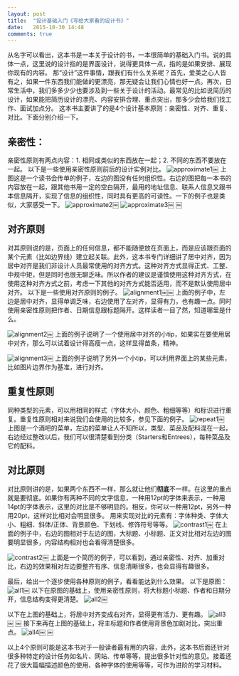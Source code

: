 ```yaml
---
layout: post
title:  "设计基础入门《写给大家看的设计书》"
date:   2015-10-30 14:48
comments: true
---
```


从名字可以看出，这本书是一本关于设计的书，一本很简单的基础入门书。说的具体一点，这里说的设计指的是界面设计，说得更具体一点，指的是如果安排、展现你现有的内容。
那“设计”这件事情，跟我们有什么关系呢？首先，爱美之心人皆有之，如果一件东西我们能做的更漂亮，那无疑会让我们心情也好一点。再次，日常生活中，我们多多少少也要涉及到一些关于设计的活动。最常见的比如说简历的设计，如果能把简历设计的漂亮、内容安排合理、重点突出，那多少会给我们找工作、面试加点分。
这本书主要讲了的是4个设计基本原则：亲密性、对齐、重复、对比。下面分别介绍一下。
## 亲密性：
亲密性原则有两点内容：1. 相同或类似的东西放在一起；2. 不同的东西不要放在一起。
以下是一些使用亲密性原则前后的设计实例对比。
![approximate1](/images/2015/10/approximate1.tiff)￼
上图这是一个读书会传单的例子，左边的图没有任何组织性。右边的图把每一本书的内容放在一起，跟其他书用一定的空白隔开，最用的地址信息、联系人信息又跟书本信息隔开，实现了信息的组织性，同时具有更高的可读性。一下的例子也是类似，大家感受一下。
![approximate2](/images/2015/10/approximate2.tiff)￼
![approximate3](/images/2015/10/approximate3.tiff)￼
￼


## 对齐原则
对其原则说的是，页面上的任何信息，都不能随便放在页面上，而是应该跟页面的某个元素（比如边界线）建立起关联。此外，这本书专门详细讲了居中对齐，因为居中对齐是我们非设计人员最常使用的对齐方式。这种对齐方式显得正式、工整、中规中矩，但是同时也很无聊乏味。所以作者的建议是谨慎使用这种对齐方式，在使用这种对齐方式之前，考虑一下其他的对齐方式能否适用，而不是默认使用居中对齐。
以下是一些使用对齐原则的例子。
![alignment1](/images/2015/10/alignment1.tiff)￼￼
上面的例子中，左边是居中对齐，显得单调乏味，右边使用了左对齐，显得有力，也有趣一点。同时使用亲密性原则把作者、日期信息跟标题隔开。这样读者一目了然，知道哪里是什么。

![alignment2](/images/2015/10/alignment2.tiff)￼
上面的例子说明了一个使用居中对齐的小tip，如果实在要使用居中对齐，那么可以试着设计得高瘦一点，这样显得苗条，精神。

![alignment3](/images/2015/10/alignment3.tiff)￼
上面的例子说明了另外一个小tip，可以利用界面上的某些元素，比如图片边界作为基准，进行对齐。

## 重复性原则
同种类型的元素，可以用相同的样式（字体大小、颜色、粗细等等）和标识进行重复。重复性原则相对来说我们会使用的比较多，参见下面的例子。
![repeat1](/images/2015/10/repeat1.tiff)￼
上图是一个酒吧的菜单，左边的菜单让人不知所以，类型、菜品及配料混在一起，右边经过整改以后，我们可以很清楚看到分类（Starters和Entrees），每种菜品及它的配料。

## 对比原则
对比原则讲的是，如果两个东西不一样，那么就让他们**彻底**不一样。在这里的重点就是要彻底。如果你有两种不同的文字信息，一种用12pt的字体来表示，一种用14pt的字体表示，这里的对比是不够明显的。相反，你可以一种用12pt，另外一种用20pt，这样对比相对会明显很多。
用来实现对比的元素有：字体种类、字体大小、粗细、斜体/正体、背景颜色、下划线、修饰符号等等。
![contrast1](/images/2015/10/contrast1.tiff)￼
在上面的例子中，右边的图相对于左边的图，大标题、小标题、正文对比相对左边的图要明显很多，内容结构相对也会看得清楚很多。

![contrast2](/images/2015/10/contrast2.tiff)￼
上面是一个简历的例子，可以看到，通过亲密性、对齐、加重对比，右边的效果相对左边要整齐有序、信息清晰很多，也会显得有趣很多。

最后，给出一个逐步使用各种原则的例子，看看能达到什么效果。
以下是原图：
![all1](/images/2015/10/all1.tiff)￼
以下在原图的基础上，使用亲密性原则，将大标题小标题、作者和日期分开，信息结构变得更清楚。
![all2](/images/2015/10/all2.tiff)￼

以下在上图的基础上，将居中对齐变成右对齐，显得更有活力、更有趣。
![all3](/images/2015/10/all3.tiff)￼
￼
接下来再在上图的基础上，将主标题和作者使用背景色加剧对比，突出重点。
![all4](/images/2015/10/all4.tiff)￼
￼

以上4个原则可能是这本书对于一般读者最有用的内容，此外，这本书后面还针对很多种特定的设计任务如名片、网站、传单等等，提出很多针对性的意见。接着还花了很大篇幅描述颜色的使用、各种字体的使用等等，可作为进阶的学习材料。
